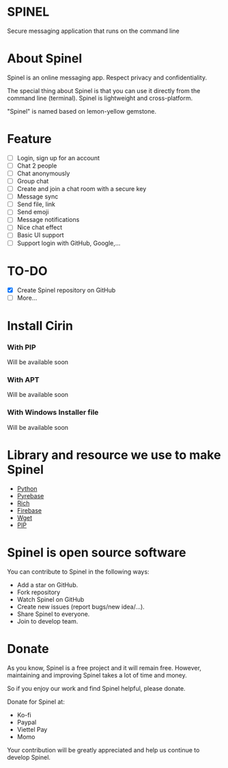 # SPINEL
Secure messaging application that runs on the command line

# About Spinel
Spinel is an online messaging app. Respect privacy and confidentiality.

The special thing about Spinel is that you can use it directly from the command line (terminal). Spinel is lightweight and cross-platform.

"Spinel" is named based on lemon-yellow gemstone. 

# Feature
- [ ] Login, sign up for an account
- [ ] Chat 2 people
- [ ] Chat anonymously
- [ ] Group chat
- [ ] Create and join a chat room with a secure key
- [ ] Message sync
- [ ] Send file, link
- [ ] Send emoji
- [ ] Message notifications
- [ ] Nice chat effect
- [ ] Basic UI support
- [ ] Support login with GitHub, Google,...

# TO-DO
- [x] Create Spinel repository on GitHub
- [ ] More...

# Install Cirin
### With PIP
Will be available soon
### With APT
Will be available soon
### With Windows Installer file
Will be available soon

# Library and resource we use to make Spinel
- [Python](https://python.org)
- [Pyrebase](https://github.com/thisbejim/Pyrebase)
- [Rich](https://github.com/willmcgugan/rich)
- [Firebase](https://firebase.google.com)
- [Wget](https://pypi.org/project/wget/)
- [PIP](https://pypi.org)

# Spinel is open source software
You can contribute to Spinel in the following ways:
- Add a star on GitHub.
- Fork repository
- Watch Spinel on GitHub
- Create new issues (report bugs/new idea/...).
- Share Spinel to everyone.
- Join to develop team.

# Donate
As you know, Spinel is a free project and it will remain free. However, maintaining and improving Spinel takes a lot of time and money.

So if you enjoy our work and find Spinel helpful, please donate.

Donate for Spinel at:
- Ko-fi
- Paypal
- Viettel Pay
- Momo

Your contribution will be greatly appreciated and help us continue to develop Spinel.